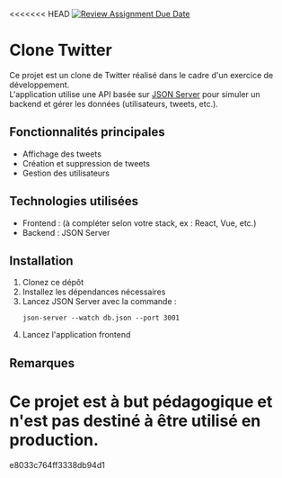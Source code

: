 <<<<<<< HEAD
[![Review Assignment Due Date](https://classroom.github.com/assets/deadline-readme-button-22041afd0340ce965d47ae6ef1cefeee28c7c493a6346c4f15d667ab976d596c.svg)](https://classroom.github.com/a/QIMSvIhi)

# Clone Twitter

Ce projet est un clone de Twitter réalisé dans le cadre d'un exercice de développement.  
L'application utilise une API basée sur [JSON Server](https://github.com/typicode/json-server) pour simuler un backend et gérer les données (utilisateurs, tweets, etc.).

## Fonctionnalités principales

- Affichage des tweets
- Création et suppression de tweets
- Gestion des utilisateurs

## Technologies utilisées

- Frontend : (à compléter selon votre stack, ex : React, Vue, etc.)
- Backend : JSON Server

## Installation

1. Clonez ce dépôt
2. Installez les dépendances nécessaires
3. Lancez JSON Server avec la commande :
   ```
   json-server --watch db.json --port 3001
   ```
4. Lancez l'application frontend

## Remarques

# Ce projet est à but pédagogique et n'est pas destiné à être utilisé en production.

e8033c764ff3338db94d1
